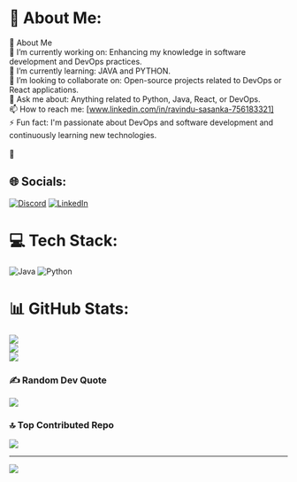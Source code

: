 # 💫 About Me:
🚀 About Me<br>🔭 I’m currently working on: Enhancing my knowledge in software development and DevOps practices.<br>🌱 I’m currently learning: JAVA and PYTHON.<br>👯 I’m looking to collaborate on: Open-source projects related to DevOps or React applications.<br>💬 Ask me about: Anything related to Python, Java, React, or DevOps.<br>📫 How to reach me: [www.linkedin.com/in/ravindu-sasanka-756183321]<br>⚡ Fun fact: I'm passionate about DevOps and software development and continuously learning new technologies.<br><br>🚀 
## 🌐 Socials:
[![Discord](https://img.shields.io/badge/Discord-%237289DA.svg?logo=discord&logoColor=white)](https://discord.gg/https://discord.gg/8drS5qB5) [![LinkedIn](https://img.shields.io/badge/LinkedIn-%230077B5.svg?logo=linkedin&logoColor=white)](https://linkedin.com/in/www.linkedin.com/in/ravindu-sasanka-756183321) 

# 💻 Tech Stack:
![Java](https://img.shields.io/badge/java-%23ED8B00.svg?style=for-the-badge&logo=openjdk&logoColor=white) ![Python](https://img.shields.io/badge/python-3670A0?style=for-the-badge&logo=python&logoColor=ffdd54)
# 📊 GitHub Stats:
![](https://github-readme-stats.vercel.app/api?username=Ravindusasanka1&theme=dark&hide_border=false&include_all_commits=false&count_private=false)<br/>
![](https://github-readme-streak-stats.herokuapp.com/?user=Ravindusasanka1&theme=dark&hide_border=false)<br/>
![](https://github-readme-stats.vercel.app/api/top-langs/?username=Ravindusasanka1&theme=dark&hide_border=false&include_all_commits=false&count_private=false&layout=compact)

### ✍️ Random Dev Quote
![](https://quotes-github-readme.vercel.app/api?type=horizontal&theme=radical)

### 🔝 Top Contributed Repo
![](https://github-contributor-stats.vercel.app/api?username=Ravindusasanka1&limit=5&theme=dark&combine_all_yearly_contributions=true)

---
[![](https://visitcount.itsvg.in/api?id=Ravindusasanka1&icon=0&color=0)](https://visitcount.itsvg.in)

<!-- Proudly created with GPRM ( https://gprm.itsvg.in ) -->

